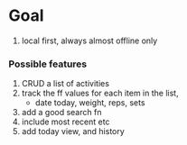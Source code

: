 
# Goal
1. local first, always almost offline only

### Possible features

1. CRUD a list of activities 
2. track the ff values for each item in the list,
   - date today, weight, reps, sets
3. add a good search fn
4. include most recent etc
5. add today view, and history
